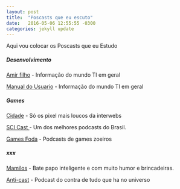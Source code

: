 ```yaml
---
layout: post
title:  "Poscasts que eu escuto"
date:   2016-05-06 12:55:55 -0300
categories: jekyll update
---
```


Aqui vou colocar os Poscasts que eu Estudo


##### Desenvolvimento

[Amir filho](http://foocast.io/) - Informação do mundo TI em geral


[Manual do Usuario](http://www.manualdousuario.net/feed/http) - Informação do mundo TI em geral



##### Games


[Cidade](http://cidadegamer.com.br/) - Só os pixel mais loucos da interwebs

[SCI Cast ](http://deviante.com.br/podcasts/) - Um dos melhores podcasts do Brasil.

[Games Foda](http://www.gamesfoda.net/feed/podcast) - Podcasts de games zoeiros


##### xxx


[Mamilos](http://www.b9.com.br/podcasts/mamilos/) - Bate papo inteligente e com muito humor e brincadeiras.


[Anti-cast](http://www.b9.com.br/podcasts/anticast/) - Podcast do contra de tudo que ha no universo